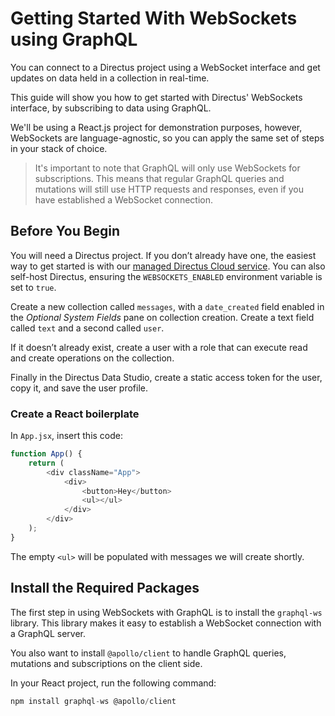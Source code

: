 # Getting Started With WebSockets using GraphQL

You can connect to a Directus project using a WebSocket interface and get updates on data held in a collection in
real-time.

This guide will show you how to get started with Directus' WebSockets interface, by subscribing to data using GraphQL.

We'll be using a React.js project for demonstration purposes, however, WebSockets are language-agnostic, so you can
apply the same set of steps in your stack of choice.

> It's important to note that GraphQL will only use WebSockets for subscriptions. This means that regular GraphQL
> queries and mutations will still use HTTP requests and responses, even if you have established a WebSocket connection.

## Before You Begin

You will need a Directus project. If you don’t already have one, the easiest way to get started is with our
[managed Directus Cloud service](https://directus.cloud). You can also self-host Directus, ensuring the
`WEBSOCKETS_ENABLED` environment variable is set to `true`.

Create a new collection called `messages`, with a `date_created` field enabled in the _Optional System Fields_ pane on
collection creation. Create a text field called `text` and a second called `user`.

If it doesn’t already exist, create a user with a role that can execute read and create operations on the collection.

Finally in the Directus Data Studio, create a static access token for the user, copy it, and save the user profile.

### Create a React boilerplate

In `App.jsx`, insert this code:

```js
function App() {
	return (
		<div className="App">
			<div>
				<button>Hey</button>
				<ul></ul>
			</div>
		</div>
	);
}
```

The empty `<ul>` will be populated with messages we will create shortly.

## Install the Required Packages

The first step in using WebSockets with GraphQL is to install the `graphql-ws` library. This library makes it easy to
establish a WebSocket connection with a GraphQL server.

You also want to install `@apollo/client` to handle GraphQL queries, mutations and subscriptions on the client side.

In your React project, run the following command:

```js
npm install graphql-ws @apollo/client
```
